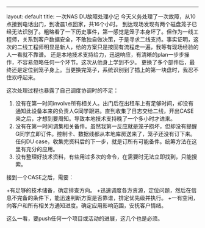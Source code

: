 ---
layout: default
title: 一次NAS DU故障处理小记
今天义务处理了一次故障，从10点接到电话出门，到凌晨1点回家，共16个小时。
到达现场发现有两个磁盘笼子已经无法识别了。粗略看了一下历史事件，第一感觉是笼子本身坏了。但作为一线工程师，关系到客户数据安全，不敢独自做决策，于是寻求二线支持。事实证明，这次的二线工程师明显是新人，给的方案只是按固有流程走一遍，我等有现场经验的人一看就不靠谱。
还是本地技术支持给力，迅速响应，有清晰的plan一步步操作，不容易忽略任何一个环节。这次从他身上学到不少。
更换了多个部件后，最终还是定位到笼子身上。当更换完笼子，系统识别到了插上的第一块盘时，我忍不住欢呼起来。

这次处理过程也暴露了自己调度协调时的不足：
1. 没有在第一时间involve所有相关人。出门后在出租车上有足够时间，却没有通知此设备本来的负责人G同学跟进。直到收集了日志交给二线，开出CASE来之后，才想到要周知。导致本地技术支持晚了一个多小时才进来。
2. 没有在第一时间调集相关备件。虽然我第一反应就是笼子损坏，但却没有提醒G同学立即订件。控制卡、数据线都从本地库房送来了，笼子还没有订下来。任何DU case，收集完资料后的下一步，就是订所有可能备件。统筹方法在这里有充分的应用。
3. 没有整理好技术资料，有些用过多次的命令，在需要时无法立即找到，只能搜索。

接到一个CASE之后，需要：

+有足够的技术储备，确定排查方向。
+迅速调度各方资源，定位问题，然后在信息不完备的条件下，能迅速判断方案是否靠谱，排定优先级并执行。
+一有空闲，向客户和所有相关方通知进度。确定应用影响范围，安抚客户情绪。

这么一看，要push任何一个项目或活动的进展，这几个也是必须。
